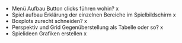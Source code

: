 - Menü Aufbau Button clicks führen wohin? x
- Spiel aufbau Erklärung der einzelnen Bereiche im Spielbildschirm  x
- Boxplots zurecht schneiden? x
- Perspektiv und Grid Gegenüberstellung als Tabelle oder so? x
- Spielideen Grafiken erstellen x
